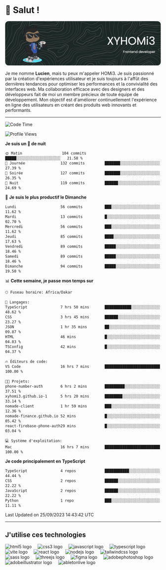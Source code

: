 # 👋 Salut !

![Header](./github-header-image.png)

Je me nomme **Lucien**, mais tu peux m'appeler HOMi3. Je suis passionné par la création d'expériences utilisateur et je suis toujours à l'affût des dernières tendances pour optimiser les performances et la convivialité des interfaces web. Ma collaboration efficace avec des designers et des développeurs fait de moi un membre précieux de toute équipe de développement. Mon objectif est d'améliorer continuellement l'expérience en ligne des utilisateurs en créant des produits web innovants et performants.

---
<!--START_SECTION:waka-->
![Code Time](http://img.shields.io/badge/Code%20Time-18%20hrs%2040%20mins-blue)

![Profile Views](http://img.shields.io/badge/Vues%20du%20profil-695-blue)

**Je suis un 🦉 de nuit** 

```text
🌞 Matin                  104 commits         █████░░░░░░░░░░░░░░░░░░░░   21.58 % 
🌆 Journée                132 commits         ███████░░░░░░░░░░░░░░░░░░   27.39 % 
🌃 Soirée                 127 commits         ███████░░░░░░░░░░░░░░░░░░   26.35 % 
🌙 Nuit                   119 commits         ██████░░░░░░░░░░░░░░░░░░░   24.69 % 
```
📅 **Je suis le plus productif le Dimanche** 

```text
Lundi                    56 commits          ███░░░░░░░░░░░░░░░░░░░░░░   11.62 % 
Mardi                    13 commits          █░░░░░░░░░░░░░░░░░░░░░░░░   02.70 % 
Mercredi                 56 commits          ███░░░░░░░░░░░░░░░░░░░░░░   11.62 % 
Jeudi                    85 commits          ████░░░░░░░░░░░░░░░░░░░░░   17.63 % 
Vendredi                 89 commits          █████░░░░░░░░░░░░░░░░░░░░   18.46 % 
Samedi                   89 commits          █████░░░░░░░░░░░░░░░░░░░░   18.46 % 
Dimanche                 94 commits          █████░░░░░░░░░░░░░░░░░░░░   19.50 % 
```


📊 **Cette semaine, je passe mon temps sur** 

```text
🕑︎ Fuseau horaire: Africa/Dakar

💬 Langages: 
TypeScript               7 hrs 50 mins       ████████████░░░░░░░░░░░░░   48.62 % 
CSS                      3 hrs 45 mins       ██████░░░░░░░░░░░░░░░░░░░   23.27 % 
JSON                     1 hr 35 mins        ██░░░░░░░░░░░░░░░░░░░░░░░   09.87 % 
HTML                     46 mins             █░░░░░░░░░░░░░░░░░░░░░░░░   04.83 % 
TSConfig                 42 mins             █░░░░░░░░░░░░░░░░░░░░░░░░   04.37 % 

🔥 Éditeurs de code: 
VS Code                  16 hrs 7 mins       █████████████████████████   100.00 % 

🐱‍💻 Projets: 
phone-number-auth        6 hrs 2 mins        █████████░░░░░░░░░░░░░░░░   37.51 % 
xyhomi3.github.io-1      5 hrs 20 mins       ████████░░░░░░░░░░░░░░░░░   33.14 % 
nomade-client            1 hr 59 mins        ███░░░░░░░░░░░░░░░░░░░░░░   12.36 % 
nomade-finance.github.io 52 mins             █░░░░░░░░░░░░░░░░░░░░░░░░   05.42 % 
react-firebase-phone-auth29 mins             █░░░░░░░░░░░░░░░░░░░░░░░░   03.04 % 

💻 Système d'exploitation: 
Mac                      16 hrs 7 mins       █████████████████████████   100.00 % 
```

**Je code principalement en TypeScript** 

```text
TypeScript               4 repos             ███████████░░░░░░░░░░░░░░   44.44 % 
CSS                      2 repos             ██████░░░░░░░░░░░░░░░░░░░   22.22 % 
JavaScript               2 repos             ██████░░░░░░░░░░░░░░░░░░░   22.22 % 
Python                   1 repo              ███░░░░░░░░░░░░░░░░░░░░░░   11.11 % 
```




 Last Updated on 25/09/2023 14:43:42 UTC
<!--END_SECTION:waka-->
---

## J'utilise ces technologies

<div align="left">
  <img src="https://skillicons.dev/icons?i=html" height="40" alt="html5 logo"  />
  <img width="12" />
  <img src="https://skillicons.dev/icons?i=css" height="40" alt="css3 logo"  />
  <img width="12" />
  <img src="https://skillicons.dev/icons?i=js" height="40" alt="javascript logo"  />
  <img width="12" />
  <img src="https://skillicons.dev/icons?i=ts" height="40" alt="typescript logo"  />
  <img width="12" />
  <img src="https://skillicons.dev/icons?i=vite" height="40" alt="vite logo"  />
  <img width="12" />
  <img src="https://skillicons.dev/icons?i=react" height="40" alt="react logo"  />
  <img width="12" />
  <img src="https://cdn.jsdelivr.net/gh/devicons/devicon/icons/nodejs/nodejs-original.svg" height="40" alt="nodejs logo"  />
  <img width="12" />
  <img src="https://skillicons.dev/icons?i=tailwind" height="40" alt="tailwindcss logo"  />
  <img width="12" />
  <img src="https://skillicons.dev/icons?i=sass" height="40" alt="sass logo"  />
  <img width="12" />
  <img src="https://skillicons.dev/icons?i=threejs" height="40" alt="threejs logo"  />
  <img width="12" />
  <img src="https://skillicons.dev/icons?i=figma" height="40" alt="figma logo"  />
  <img width="12" />
  <img src="https://skillicons.dev/icons?i=ps" height="40" alt="adobephotoshop logo"  />
  <img width="12" />
  <img src="https://skillicons.dev/icons?i=ai" height="40" alt="adobeillustrator logo"  />
  <img width="12" />
  <img src="https://skillicons.dev/icons?i=ableton" height="40" alt="abletonlive logo"  />
</div>



